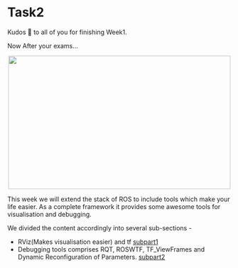 # Task2

Kudos :clap: to all of you for finishing Week1.


Now After your exams...</br>
<p align = "center">
<img height = "300" width = "500" src="../assests/serious.gif"/></br>
</p>

This week we will extend the stack of ROS to include tools which make your life easier. As a complete framework it provides some awesome tools for visualisation and debugging.

We divided the content accordingly into several sub-sections - 

 - RViz(Makes visualisation easier) and tf [subpart1](Subpart1/)
 - Debugging tools comprises RQT, ROSWTF, TF_ViewFrames and Dynamic Reconfiguration of Parameters. [subpart2](Subpart2/)
